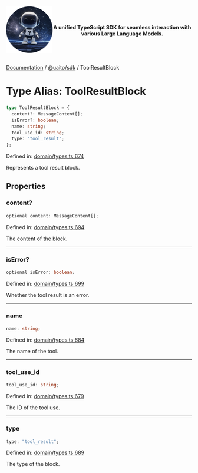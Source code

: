 <div style="display:flex; align-items:center;">
<p align="center">
  <img src="../UAITO.png" alt="UAITO Logo" width="200"/>
</p>

<p align="center">
  <strong>A unified TypeScript SDK for seamless interaction with various Large Language Models.</strong>
</p>
</div>

[Documentation](README.md) / [@uaito/sdk](@uaito.sdk.md) / ToolResultBlock

# Type Alias: ToolResultBlock

```ts
type ToolResultBlock = {
  content?: MessageContent[];
  isError?: boolean;
  name: string;
  tool_use_id: string;
  type: "tool_result";
};
```

Defined in: [domain/types.ts:674](https://github.com/elribonazo/uaito/blob/c19018bfe74c91c77b7bc1d63c1e0fc37da6651a/packages/sdk/src/domain/types.ts#L674)

Represents a tool result block.

## Properties

### content?

```ts
optional content: MessageContent[];
```

Defined in: [domain/types.ts:694](https://github.com/elribonazo/uaito/blob/c19018bfe74c91c77b7bc1d63c1e0fc37da6651a/packages/sdk/src/domain/types.ts#L694)

The content of the block.

***

### isError?

```ts
optional isError: boolean;
```

Defined in: [domain/types.ts:699](https://github.com/elribonazo/uaito/blob/c19018bfe74c91c77b7bc1d63c1e0fc37da6651a/packages/sdk/src/domain/types.ts#L699)

Whether the tool result is an error.

***

### name

```ts
name: string;
```

Defined in: [domain/types.ts:684](https://github.com/elribonazo/uaito/blob/c19018bfe74c91c77b7bc1d63c1e0fc37da6651a/packages/sdk/src/domain/types.ts#L684)

The name of the tool.

***

### tool\_use\_id

```ts
tool_use_id: string;
```

Defined in: [domain/types.ts:679](https://github.com/elribonazo/uaito/blob/c19018bfe74c91c77b7bc1d63c1e0fc37da6651a/packages/sdk/src/domain/types.ts#L679)

The ID of the tool use.

***

### type

```ts
type: "tool_result";
```

Defined in: [domain/types.ts:689](https://github.com/elribonazo/uaito/blob/c19018bfe74c91c77b7bc1d63c1e0fc37da6651a/packages/sdk/src/domain/types.ts#L689)

The type of the block.
